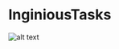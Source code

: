 # InginiousTasks
![alt text](https://77990-214296-raikfcquaxqncofqfm.stackpathdns.com/wp-content/uploads/2019/11/November-Black-Friday-Sale-Landing-Page-2019-03.jpg)
